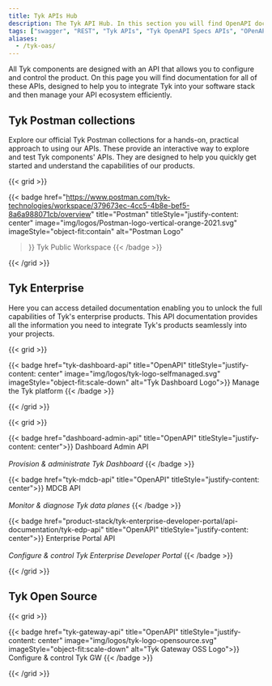 ```yaml
---
title: Tyk APIs Hub
description: The Tyk API Hub. In this section you will find OpenAPI docs for the APIs for Tyk Gateway, Tyk Dashboard and other Tyk products
tags: ["swagger", "REST", "Tyk APIs", "Tyk OpenAPI Specs APIs", "OPenAPI", "OAS" ]
aliases:
  - /tyk-oas/
---
```


All Tyk components are designed with an API that allows you to configure and control the product. On this page you will find documentation for all of these APIs, designed to help you to integrate Tyk into your software stack and then manage your API ecosystem efficiently.

## Tyk Postman collections

Explore our official Tyk Postman collections for a hands-on, practical approach to using our APIs.
These provide an interactive way to explore and test Tyk components' APIs. They are designed to help you quickly get
started and understand the capabilities of our products.


{{< grid >}}

{{< badge
    href="https://www.postman.com/tyk-technologies/workspace/379673ec-4cc5-4b8e-bef5-8a6a988071cb/overview"
    title="Postman" titleStyle="justify-content: center"
    image="img/logos/Postman-logo-vertical-orange-2021.svg" imageStyle="object-fit:contain" alt="Postman Logo"
>}}
Tyk Public Workspace
{{< /badge >}}

{{< /grid >}}

## Tyk Enterprise

Here you can access detailed documentation enabling you to unlock the full capabilities of Tyk's enterprise products. This API documentation provides all the
information you need to integrate Tyk's products seamlessly into your projects.

{{< grid >}}

{{< badge href="tyk-dashboard-api" title="OpenAPI"
titleStyle="justify-content: center"
image="img/logos/tyk-logo-selfmanaged.svg" imageStyle="object-fit:scale-down" alt="Tyk Dashboard Logo">}}
Manage the Tyk platform
{{< /badge >}}

{{< /grid >}}

{{< grid >}}

{{< badge href="dashboard-admin-api" title="OpenAPI" titleStyle="justify-content: center">}}
Dashboard Admin API
</br></br>
*Provision & administrate Tyk Dashboard*
{{< /badge >}}

{{< badge href="tyk-mdcb-api" title="OpenAPI" titleStyle="justify-content: center">}}
MDCB API
</br></br>
*Monitor & diagnose Tyk data planes*
{{< /badge >}}

{{< badge href="product-stack/tyk-enterprise-developer-portal/api-documentation/tyk-edp-api" title="OpenAPI" titleStyle="justify-content: center">}}
Enterprise Portal API
</br>
</br>
*Configure & control Tyk Enterprise Developer Portal*
{{< /badge >}}

{{< /grid >}}


## Tyk Open Source

{{< grid >}}

{{< badge href="tyk-gateway-api" title="OpenAPI"
titleStyle="justify-content: center"
image="img/logos/tyk-logo-opensource.svg" imageStyle="object-fit:scale-down" alt="Tyk Gateway OSS Logo">}}
Configure & control Tyk GW
{{< /badge >}}

{{< /grid >}}
